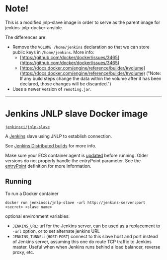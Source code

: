 # Note!

This is a modified jnlp-slave image in order to serve as the parent image for jenkins-jnlp-docker-ansible.

The differences are:

- Remove the `VOLUME /home/jenkins` declaration so that we can store public keys in `/home/jenkins`. More info:
    - [https://github.com/docker/docker/issues/3465](https://github.com/docker/docker/issues/3465)
    - [https://docs.docker.com/engine/reference/builder/#volume](https://docs.docker.com/engine/reference/builder/#volume) ("Note: If any build steps change the data within the volume after it has been declared, those changes will be discarded.")
- Uses a newer version of `remoting.jar`.

----

# Jenkins JNLP slave Docker image

[`jenkinsci/jnlp-slave`](https://hub.docker.com/r/jenkinsci/jnlp-slave/)

A [Jenkins](https://jenkins-ci.org) slave using JNLP to establish connection.

See [Jenkins Distributed builds](https://wiki.jenkins-ci.org/display/JENKINS/Distributed+builds) for more info.

Make sure your ECS container agent is [updated](http://docs.aws.amazon.com/AmazonECS/latest/developerguide/ecs-agent-update.html) before running. Older versions do not properly handle the entryPoint parameter. See the [entryPoint](http://docs.aws.amazon.com/AmazonECS/latest/developerguide/task_definition_parameters.html#container_definitions) definition for more information.

## Running

To run a Docker container

    docker run jenkinsci/jnlp-slave -url http://jenkins-server:port <secret> <slave name>

optional environment variables:

* `JENKINS_URL`: url for the Jenkins server, can be used as a replacement to `-url` option, or to set alternate jenkins URL
* `JENKINS_TUNNEL`: (`HOST:PORT`) connect to this slave host and port instead of Jenkins server, assuming this one do route TCP traffic to Jenkins master. Useful when when Jenkins runs behind a load balancer, reverse proxy, etc.

